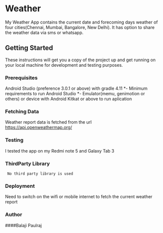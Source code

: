 # Weather

My Weather App contains the current date and forecoming days weather of four cities(Chennai, Mumbai, Bangalore, New Delhi). It has option to share the weather data via sms or whatsapp.

## Getting Started

These instructions will get you a copy of the project up and get running on your local machine for development and testing purposes.

### Prerequisites

Android Studio (preference 3.0.1 or above) with gradle 4.11 *- Minimum requirements to run Android Studio *- Emulator(memu, genimotion or others) or device with Android Kitkat or above to run aplication


### Fetching Data

Weather report data is fetched from the url https://api.openweathermap.org/

### Testing

I tested the app on my Redmi note 5 and Galaxy Tab 3

### ThirdParty Library

     No third party library is used
	 
### Deployment

 Need to switch on the wifi or mobile internet to fetch the current weather report

### Author

   ####Balaji Paulraj